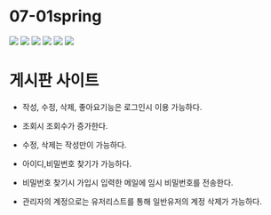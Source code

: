 # 07-01spring

<div>
<img src="https://img.shields.io/badge/-java-green">
<img src="https://img.shields.io/badge/-spring boot-green">
<img src="https://img.shields.io/badge/-tomcat-red">
<img src="https://img.shields.io/badge/-my sql-blue">
<img src="https://img.shields.io/badge/-my batis-critical">
<img src="https://img.shields.io/badge/-jsp-important">
</div>

# 게시판 사이트

- 작성, 수정, 삭제, 좋아요기능은 로그인시 이용 가능하다.
- 조회시 조회수가 증가한다.
- 수정, 삭제는 작성만이 가능하다.
- 아이디,비밀번호 찾기가 가능하다.
- 비밀번호 찾기시 가입시 입력한 메일에 임시 비밀번호를 전송한다.

- 관리자의 계정으로는 유저리스트를 통해 일반유저의 계정 삭제가 가능하다.   
